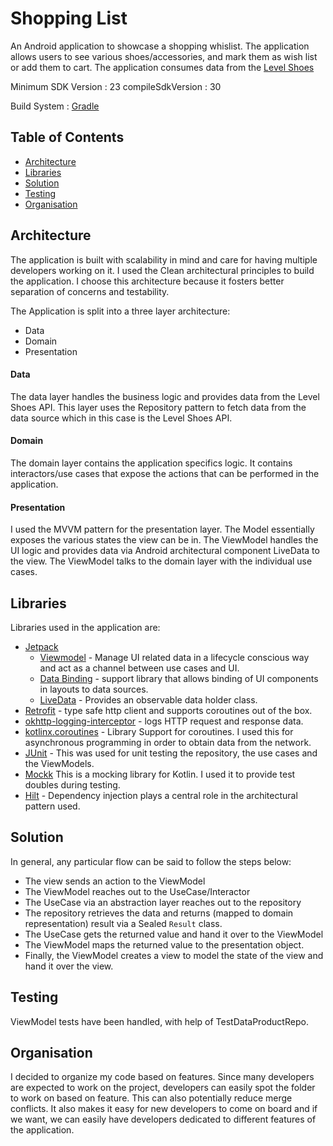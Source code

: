 
# Shopping List

An Android application to showcase a shopping whislist. The application allows users to see
various shoes/accessories, and mark them as wish list or add them to cart. The application consumes
data from the [Level Shoes](https://run.mocky.io/v3/5c138271-d8dd-4112-8fb4-3adb1b7f689e)

Minimum SDK Version : 23
compileSdkVersion : 30

Build System : [Gradle](https://gradle.org/)

## Table of Contents

- [Architecture](#architecture)
- [Libraries](#libraries)
- [Solution](#solution)
- [Testing](#testing)
- [Organisation](#organisation)

## Architecture

The application is built with scalability in mind and care for having multiple developers working
on it. I used the Clean architectural principles to build the application.
I choose this architecture because it fosters better separation of concerns
and testability.

The Application is split into a three layer architecture:

- Data
- Domain
- Presentation


#### Data

The data layer handles the business logic and provides data from the
Level Shoes API. This layer uses the Repository pattern to fetch data from the data source which in
this case is the Level Shoes API.


#### Domain

The domain layer contains the application specifics logic. It contains
interactors/use cases that expose the actions that can be performed in the application.

#### Presentation

I used the MVVM pattern for the presentation layer. The Model essentially exposes
the various states the view can be in. The ViewModel handles the UI logic and provides
data via Android architectural component LiveData to the view. The ViewModel talks to
the domain layer with the individual use cases.


## Libraries

Libraries used in the application are:

- [Jetpack](https://developer.android.com/jetpack)
  - [Viewmodel](https://developer.android.com/topic/libraries/architecture/viewmodel) - Manage UI related data in a lifecycle conscious way
  and act as a channel between use cases and UI.
  - [Data Binding](https://developer.android.com/topic/libraries/data-binding) - support library that allows binding of UI components in layouts to data sources.
  - [LiveData](https://developer.android.com/topic/libraries/architecture/livedata) - Provides an observable data holder class.
- [Retrofit](https://square.github.io/retrofit/) - type safe http client and supports coroutines out of the box.
- [okhttp-logging-interceptor](https://github.com/square/okhttp/blob/master/okhttp-logging-interceptor/README.md) - logs HTTP request and response data.
- [kotlinx.coroutines](https://github.com/Kotlin/kotlinx.coroutines) - Library Support for coroutines. I used this for asynchronous programming in order
to obtain data from the network.
- [JUnit](https://junit.org/junit4/) - This was used for unit testing the repository, the use cases and the ViewModels.
- [Mockk](https://mockk.io/) This is a mocking library for Kotlin. I used it to provide test doubles during testing.
- [Hilt](https://dagger.dev/hilt/) - Dependency injection plays a central role in the architectural pattern used.

## Solution
In general, any particular flow can be said to follow the steps below:
- The view sends an action to the ViewModel
- The ViewModel reaches out to the UseCase/Interactor
- The UseCase via an abstraction layer reaches out to the repository
- The repository retrieves the data and returns (mapped to domain representation) result via a Sealed ```Result``` class.
- The UseCase gets the returned value and hand it over to the ViewModel
- The ViewModel maps the returned value to the presentation object.
- Finally, the ViewModel creates a view to model the state of the view and hand it over the view.

## Testing

ViewModel tests have been handled, with help of TestDataProductRepo.

## Organisation

I decided to organize my code based on features. Since many developers are expected to work on the project,
developers can easily spot the folder to work on based on feature. This can also potentially reduce merge
conflicts. It also makes it easy for new developers to come on board and if we want, we can easily have
developers dedicated to different features of the application.





